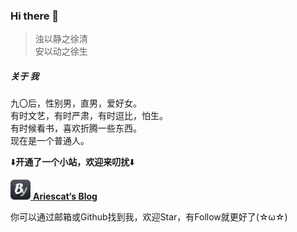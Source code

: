 ### Hi there 👋


> 浊以静之徐清  
> 安以动之徐生



##### 关于 我

九〇后，性别男，直男，爱好女。  
有时文艺，有时严肃，有时逗比，怕生。  
有时候看书，喜欢折腾一些东西。  
现在是一个普通人。



⬇️**开通了一个小站，欢迎来叨扰**⬇️

[![icon](https://raw.githubusercontent.com/Ariescat/ariescat.github.io/master/img/favicon.ico) **Ariescat‘s Blog**](https://github.ariescat.top)



<h7>你可以通过邮箱或Github找到我，欢迎Star，有Follow就更好了(☆ω☆)</h7>



<!--
**Ariescat/Ariescat** is a ✨ _special_ ✨ repository because its `README.md` (this file) appears on your GitHub profile.

Here are some ideas to get you started:

- 🔭 I’m currently working on ...
- 🌱 I’m currently learning ...
- 👯 I’m looking to collaborate on ...
- 🤔 I’m looking for help with ...
- 💬 Ask me about ...
- 📫 How to reach me: ...
- 😄 Pronouns: ...
- ⚡ Fun fact: ...
  -->

